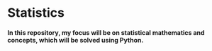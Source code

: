 # Statistics

#### In this repository, my focus will be on statistical mathematics and concepts, which will be solved using Python.

